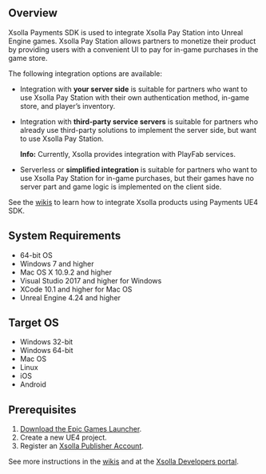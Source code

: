 
## Overview

Xsolla Payments SDK is used to integrate Xsolla Pay Station into Unreal Engine games. Xsolla Pay Station allows partners to monetize their product by providing users with a convenient UI to pay for in-game purchases in the game store.

The following integration options are available:

*   Integration with **your server side**  is suitable for partners who want to use Xsolla Pay Station with their own authentication method, in-game store, and player’s inventory.
*   Integration with **third-party service servers** is suitable for partners who already use third-party solutions to implement the server side, but want to use Xsolla Pay Station.

    **Info:** Currently, Xsolla provides integration with PlayFab services.

*   Serverless or **simplified integration** is suitable for partners who want to use Xsolla Pay Station for in-game purchases, but their games have no server part and game logic is implemented on the client side.

See the [wikis](https://github.com/xsolla/payments-ue4-sdk/wiki) to learn how to integrate Xsolla products using Payments UE4 SDK.


## System Requirements

*   64-bit OS
*   Windows 7 and higher
*   Mac OS X 10.9.2 and higher
*   Visual Studio 2017 and higher for Windows
*   XCode 10.1 and higher for Mac OS
*   Unreal Engine 4.24 and higher


## Target OS

*   Windows 32-bit
*   Windows 64-bit
*   Mac OS
*   Linux
*   iOS
*   Android


## Prerequisites

1. [Download the Epic Games Launcher](https://www.epicgames.com/unrealtournament/download).
2. Create a new UE4 project.
3. Register an [Xsolla Publisher Account](https://publisher.xsolla.com/).

See more instructions  in the [wikis](#https://github.com/xsolla/payments-ue4-sdk/wiki) and at the [Xsolla Developers portal](https://developers.xsolla.com/sdk/game-engines/unreal-engine/).
